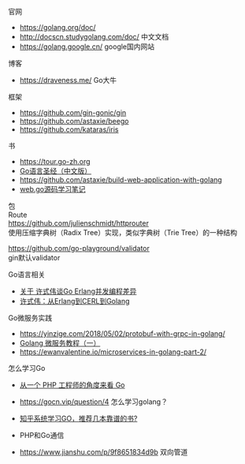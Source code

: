   
官网  
- https://golang.org/doc/
- http://docscn.studygolang.com/doc/ 中文文档
- https://golang.google.cn/ google国内网站
  
博客  
- https://draveness.me/ Go大牛
  
框架  
- https://github.com/gin-gonic/gin
- https://github.com/astaxie/beego
- https://github.com/kataras/iris
  
书  
- https://tour.go-zh.org
- [Go语言圣经（中文版）](https://yar999.gitbooks.io/gopl-zh/content/)
- https://github.com/astaxie/build-web-application-with-golang
- [web.go源码学习笔记](https://samael65535.github.io/2017-05-24/webgo/)
  
  
包  
Route  
https://github.com/julienschmidt/httprouter  
  使用压缩字典树（Radix Tree）实现，类似字典树（Trie Tree）的一种结构  
  
https://github.com/go-playground/validator  
  gin默认validator  
  
Go语言相关  
- [ 关于 许式伟谈Go Erlang并发编程差异](https://studygolang.com/articles/294)
- [许式伟：从Erlang到CERL到Golang](https://www.slideserve.com/toby/erlang-cerl-golang)
  
  
Go微服务实践  
- https://yinzige.com/2018/05/02/protobuf-with-grpc-in-golang/
- [Golang 微服务教程（一）](-https://yinzige.com/2018/05/10/microservices-part-1-introduction-and-consignment-service/)
- https://ewanvalentine.io/microservices-in-golang-part-2/
  
怎么学习Go  
- [从一个 PHP 工程师的角度来看 Go](https://golangcaff.com/topics/21/from-a-php-engineers-point-of-view-go)
- https://gocn.vip/question/4 怎么学习golang？
- [知乎系统学习GO，推荐几本靠谱的书?](https://www.zhihu.com/question/30461290?sort=created)
  
- PHP和Go通信
 - https://www.jianshu.com/p/9f8651834d9b 双向管道
